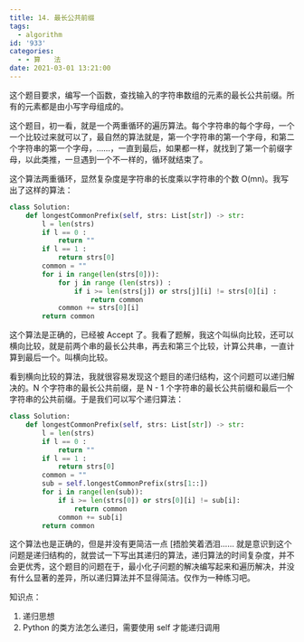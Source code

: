 ```yaml
---
title: 14. 最长公共前缀
tags:
  - algorithm
id: '933'
categories:
  - - 算　　法
date: 2021-03-01 13:21:00
---
```


这个题目要求，编写一个函数，查找输入的字符串数组的元素的最长公共前缀。所有的元素都是由小写字母组成的。

这个题目，初一看，就是一个两重循环的遍历算法。每个字符串的每个字母，一个一个比较过来就可以了，最自然的算法就是，第一个字符串的第一个字母，和第二个字符串的第一个字母，……，一直到最后，如果都一样，就找到了第一个前缀字母，以此类推，一旦遇到一个不一样的，循环就结束了。

这个算法两重循环，显然复杂度是字符串的长度乘以字符串的个数 O(mn)。我写出了这样的算法：

```python
class Solution:
    def longestCommonPrefix(self, strs: List[str]) -> str:
        l = len(strs)
        if l == 0 :
            return ""
        if l == 1 :
            return strs[0]
        common = ""
        for i in range(len(strs[0])):
            for j in range (len(strs)) :
                if i >= len(strs[j]) or strs[j][i] != strs[0][i] :
                    return common
            common += strs[0][i]
        return common
```

这个算法是正确的，已经被 Accept 了。我看了题解，我这个叫纵向比较，还可以横向比较，就是前两个串的最长公共串，再去和第三个比较，计算公共串，一直计算到最后一个。叫横向比较。

看到横向比较的算法，我就很容易发现这个题目的递归结构，这个问题可以递归解决的。N 个字符串的最长公共前缀，是 N - 1 个字符串的最长公共前缀和最后一个字符串的公共前缀。于是我们可以写个递归算法：

```python
class Solution:
    def longestCommonPrefix(self, strs: List[str]) -> str:
        l = len(strs)
        if l == 0 :
            return ""
        if l == 1 :
            return strs[0]
        common = ""
        sub = self.longestCommonPrefix(strs[1::])
        for i in range(len(sub)):
            if i >= len(strs[0]) or strs[0][i] != sub[i]:
                return common
            common += sub[i]
        return common
```

这个算法也是正确的，但是并没有更简洁一点 [捂脸笑着洒泪…… 就是意识到这个问题是递归结构的，就尝试一下写出其递归的算法，递归算法的时间复杂度，并不会更优秀，这个题目的问题在于，最小化子问题的解决编写起来和遍历解决，并没有什么显著的差异，所以递归算法并不显得简洁。仅作为一种练习吧。

知识点：

1.  递归思想
2.  Python 的类方法怎么递归，需要使用 self 才能递归调用